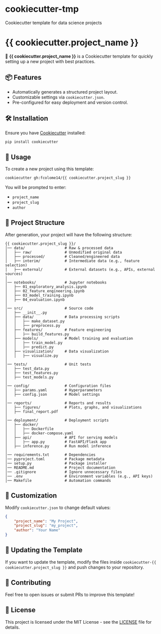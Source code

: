 # cookiecutter-tmp
Cookiecutter template for data science projects

# {{ cookiecutter.project\_name }}

🚀 **{{ cookiecutter.project\_name }}** is a Cookiecutter template for quickly setting up a new project with best practices.

## 📦 Features

- Automatically generates a structured project layout.
- Customizable settings via `cookiecutter.json`.
- Pre-configured for easy deployment and version control.

## 🛠️ Installation

Ensure you have [Cookiecutter](https://cookiecutter.readthedocs.io/en/latest/) installed:

```sh
pip install cookiecutter
```

## 🚀 Usage

To create a new project using this template:

```sh
cookiecutter gh:fcolome14/{{ cookiecutter.project_slug }}
```

You will be prompted to enter:

- `project_name`
- `project_slug`
- `author`

## 📂 Project Structure

After generation, your project will have the following structure:

```
{{ cookiecutter.project_slug }}/
│── data/                  # Raw & processed data
│   ├── raw/               # Unmodified original data
│   ├── processed/         # Cleaned/engineered data
│   ├── interim/           # Intermediate data (e.g., feature selection)
│   ├── external/          # External datasets (e.g., APIs, external sources)
│
│── notebooks/             # Jupyter notebooks
│   ├── 01_exploratory_analysis.ipynb
│   ├── 02_feature_engineering.ipynb
│   ├── 03_model_training.ipynb
│   ├── 04_evaluation.ipynb
│
│── src/                   # Source code
│   ├── __init__.py
│   ├── data/              # Data processing scripts
│   │   ├── make_dataset.py
│   │   ├── preprocess.py
│   ├── features/          # Feature engineering
│   │   ├── build_features.py
│   ├── models/            # Model training and evaluation
│   │   ├── train_model.py
│   │   ├── predict.py
│   ├── visualization/     # Data visualization
│   │   ├── visualize.py
│
│── tests/                 # Unit tests
│   ├── test_data.py
│   ├── test_features.py
│   ├── test_models.py
│
│── config/                # Configuration files
│   ├── params.yaml        # Hyperparameters
│   ├── config.json        # Model settings
│
│── reports/               # Reports and results
│   ├── figures/           # Plots, graphs, and visualizations
│   ├── final_report.pdf
│
│── deployment/            # Deployment scripts
│   ├── docker/
│   │   ├── Dockerfile
│   │   ├── docker-compose.yaml
│   ├── api/               # API for serving models
│   │   ├── app.py         # FastAPI/Flask app
│   ├── inference.py       # Run model inference
│
│── requirements.txt       # Dependencies
│── pyproject.toml         # Package metadata
│── setup.py               # Package installer
│── README.md              # Project documentation
│── .gitignore             # Ignore unnecessary files
│── .env                   # Environment variables (e.g., API keys)
│── Makefile               # Automation commands

```

## 📝 Customization

Modify `cookiecutter.json` to change default values:

```json
{
    "project_name": "My Project",
    "project_slug": "my_project",
    "author": "Your Name"
}
```

## 🔄 Updating the Template

If you want to update the template, modify the files inside `cookiecutter-{{ cookiecutter.project_slug }}` and push changes to your repository.

## 🤝 Contributing

Feel free to open issues or submit PRs to improve this template!

## 📜 License

This project is licensed under the MIT License - see the [LICENSE](LICENSE) file for details.



